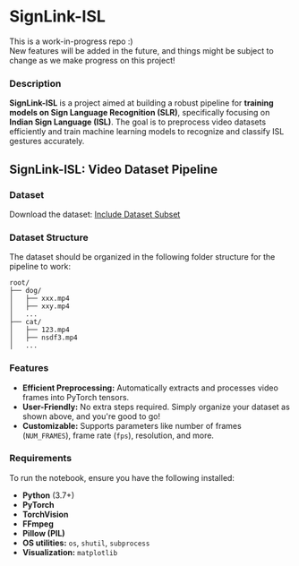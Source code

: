 # SignLink-ISL

This is a work-in-progress repo :)  
New features will be added in the future, and things might be subject to change as we make progress on this project!

### **Description**  
**SignLink-ISL** is a project aimed at building a robust pipeline for **training models on Sign Language Recognition (SLR)**, specifically focusing on **Indian Sign Language (ISL)**. The goal is to preprocess video datasets efficiently and train machine learning models to recognize and classify ISL gestures accurately.

## **SignLink-ISL: Video Dataset Pipeline**

### **Dataset**

Download the dataset: [Include Dataset Subset](https://www.kaggle.com/datasets/naneet1/include-dataset-subset)

### **Dataset Structure**

The dataset should be organized in the following folder structure for the pipeline to work:

```plaintext
root/
├── dog/
│   ├── xxx.mp4
│   ├── xxy.mp4
│   ...
├── cat/
│   ├── 123.mp4
│   ├── nsdf3.mp4
│   ...

```

### **Features**

- **Efficient Preprocessing:** Automatically extracts and processes video frames into PyTorch tensors.
- **User-Friendly:** No extra steps required. Simply organize your dataset as shown above, and you're good to go!
- **Customizable:** Supports parameters like number of frames (`NUM_FRAMES`), frame rate (`fps`), resolution, and more.

### **Requirements**

To run the notebook, ensure you have the following installed:

- **Python** (3.7+)
- **PyTorch**
- **TorchVision**
- **FFmpeg**
- **Pillow (PIL)**
- **OS utilities:** `os`, `shutil`, `subprocess`
- **Visualization:** `matplotlib`


